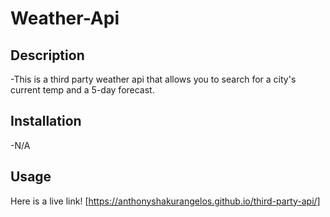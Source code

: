 # Weather-Api
## Description

-This is a third party weather api that allows you to search for a city's current temp and a 5-day forecast.

## Installation

-N/A

## Usage
Here is a live link!
 [https://anthonyshakurangelos.github.io/third-party-api/]